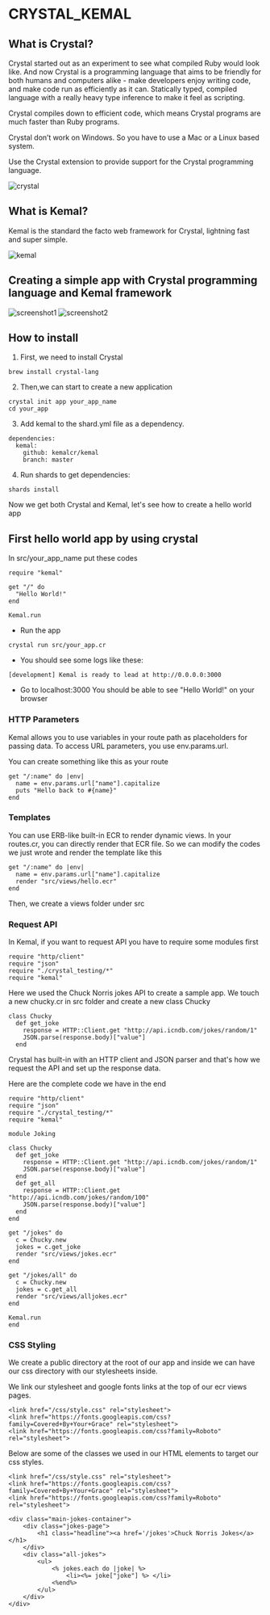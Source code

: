 # CRYSTAL_KEMAL

## What is Crystal?
Crystal started out as an experiment to see what compiled Ruby would look like. And now Crystal is a programming language that aims to be friendly for both humans and computers alike - make developers enjoy writing code, and make code run as efficiently as it can. Statically typed, compiled language with a really heavy type inference to make it feel as scripting. 

Crystal compiles down to efficient code, which means Crystal programs are much faster than Ruby programs.

Crystal don’t work on Windows. So you have to use a Mac or a Linux based system.

Use the Crystal extension to provide support for the Crystal programming language.

![crystal](./assets/1.png)

## What is Kemal?
Kemal is the standard the facto web framework for Crystal, lightning fast and super simple.

![kemal](./assets/2.png)

## Creating a simple app with Crystal programming language and Kemal framework

![screenshot1](./assets/a.png)
![screenshot2](./assets/b.png)


## How to install
1. First, we need to install Crystal 
```
brew install crystal-lang
```
2. Then,we can start to create a new application
```
crystal init app your_app_name
cd your_app
```
3. Add kemal to the shard.yml file as a dependency.
```
dependencies:
  kemal:
    github: kemalcr/kemal
    branch: master
```
4. Run shards to get dependencies:
```
shards install
```
Now we get both Crystal and Kemal, let's see how to create a hello world app

## First hello world app by using crystal 
In src/your_app_name put these codes
```
require "kemal"

get "/" do
  "Hello World!"
end

Kemal.run
```
* Run the app
```
crystal run src/your_app.cr
```
* You should see some logs like these:
```
[development] Kemal is ready to lead at http://0.0.0.0:3000
```
* Go to localhost:3000
You should be able to see "Hello World!" on your browser

### HTTP Parameters
Kemal allows you to use variables in your route path as placeholders for passing data. To access URL parameters, you use env.params.url.

You can create something like this as your route

```
get "/:name" do |env|
  name = env.params.url["name"].capitalize
  puts "Hello back to #{name}"
end
```
### Templates
You can use ERB-like built-in ECR to render dynamic views.
In your routes.cr, you can directly render that ECR file.
So we can modify the codes we just wrote and render the template like this
```
get "/:name" do |env|
  name = env.params.url["name"].capitalize
  render "src/views/hello.ecr"
end
```
Then, we create a views folder under src

### Request API
In Kemal, if you want to request API you have to require some modules first
```
require "http/client"
require "json"
require "./crystal_testing/*"
require "kemal"
```
Here we used the Chuck Norris jokes API to create a sample app.
We touch a new chucky.cr in src folder and create a new class Chucky
```
class Chucky
  def get_joke
    response = HTTP::Client.get "http://api.icndb.com/jokes/random/1"
    JSON.parse(response.body)["value"]
  end
```
Crystal has built-in with an HTTP client and JSON parser and that's how we request the API 
and set up the response data.

Here are the complete code we have in the end
```
require "http/client"
require "json"
require "./crystal_testing/*"
require "kemal"

module Joking

class Chucky
  def get_joke
    response = HTTP::Client.get "http://api.icndb.com/jokes/random/1"
    JSON.parse(response.body)["value"]
  end
  def get_all
    response = HTTP::Client.get "http://api.icndb.com/jokes/random/100"
    JSON.parse(response.body)["value"]
  end
end
  
get "/jokes" do 
  c = Chucky.new
  jokes = c.get_joke
  render "src/views/jokes.ecr"
end

get "/jokes/all" do 
  c = Chucky.new
  jokes = c.get_all
  render "src/views/alljokes.ecr"
end

Kemal.run
end
```

### CSS Styling 
We create a public directory at the root of our app and inside we can have our css directory with our stylesheets inside.

We link our stylesheet and google fonts links at the top of our ecr views pages.
```
<link href="/css/style.css" rel="stylesheet">
<link href="https://fonts.googleapis.com/css?family=Covered+By+Your+Grace" rel="stylesheet">
<link href="https://fonts.googleapis.com/css?family=Roboto" rel="stylesheet">
```

Below are some of the classes we used in our HTML elements to target our css styles.

```
<link href="/css/style.css" rel="stylesheet">
<link href="https://fonts.googleapis.com/css?family=Covered+By+Your+Grace" rel="stylesheet">
<link href="https://fonts.googleapis.com/css?family=Roboto" rel="stylesheet">

<div class="main-jokes-container">
    <div class="jokes-page">
        <h1 class="headline"><a href='/jokes'>Chuck Norris Jokes</a></h1>
    </div>
    <div class="all-jokes">
        <ul>
            <% jokes.each do |joke| %>
                <li><%= joke["joke"] %> </li>
            <%end%>
        </ul>
    </div>
</div>
```








